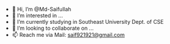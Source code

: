 - 👋 Hi, I’m @Md-Saifullah
- 👀 I’m interested in ...
- 🌱 I’m currently studying in Southeast University Dept. of CSE
- 💞️ I’m looking to collaborate on ...
- 📫 Reach me via 
Mail: saif921921@gmail.com 

<!---
Md-Saifullah/Md-Saifullah is a ✨ special ✨ repository because its `README.md` (this file) appears on your GitHub profile.
You can click the Preview link to take a look at your changes.
--->
